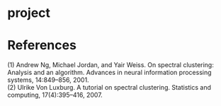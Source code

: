 # project

# References
(1)  Andrew Ng, Michael Jordan, and Yair Weiss. On spectral clustering: Analysis and an algorithm. Advances in neural information processing systems, 14:849–856, 2001.  
(2) Ulrike Von Luxburg. A tutorial on spectral clustering. Statistics and computing, 17(4):395–416, 2007.
